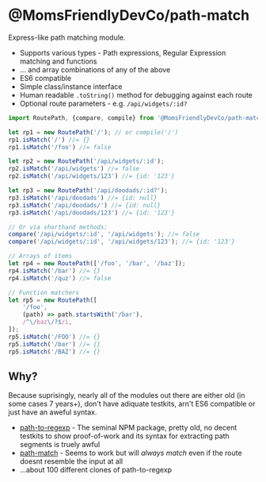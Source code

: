 @MomsFriendlyDevCo/path-match
=============================
Express-like path matching module.


* Supports various types - Path expressions, Regular Expression matching and functions
* ... and array combinations of any of the above
* ES6 compatible
* Simple class/instance interface
* Human readable `.toString()` method for debugging against each route
* Optional route parameters - e.g. `/api/widgets/:id?`


```javascript
import RoutePath, {compare, compile} from '@MomsFriendlyDevCo/path-match';

let rp1 = new RoutePath('/'); // or compile('/')
rp1.isMatch('/') //= {}
rp1.isMatch('/foo') //= false

let rp2 = new RoutePath('/api/widgets/:id');
rp2.isMatch('/api/widgets') //= false
rp2.isMatch('/api/widgets/123') //= {id: '123'}

let rp3 = new RoutePath('/api/doodads/:id?');
rp3.isMatch('/api/doodads') //= {id: null}
rp3.isMatch('/api/doodads/') //= {id: null}
rp3.isMatch('/api/doodads/123') //= {id: '123'}

// Or via shorthand methods:
compare('/api/widgets/:id', '/api/widgets'); //= false
compare('/api/widgets/:id', '/api/widgets/123'); //= {id: '123'}

// Arrays of items
let rp4 = new RoutePath(['/foo', '/bar', '/baz']);
rp4.isMatch('/bar') //= {}
rp4.isMatch('/quz') //= false

// Function matchers
let rp5 = new RoutePath([
    '/foo',
    (path) => path.startsWith('/bar'),
    /^\/baz\/?$/i,
]);
rp5.isMatch('/FOO') //= {}
rp5.isMatch('/bar') //= {}
rp5.isMatch('/BAZ') //= {}
```


Why?
----
Because suprisingly, nearly all of the modules out there are either old (in some cases 7 years+), don't have adiquate testkits, arn't ES6 compatible or just have an aweful syntax.

* [path-to-regexp](https://github.com/pillarjs/path-to-regexp) - The seminal NPM package, pretty old, no decent testkits to show proof-of-work and its syntax for extracting path segments is truely awful
* [path-match](https://github.com/pillarjs/path-match) - Seems to work but will _always match_ even if the route doesnt resemble the input at all
* ...about 100 different clones of path-to-regexp
